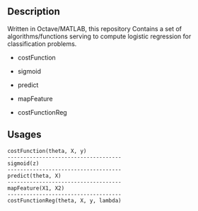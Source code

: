 ## Description
Written in Octave/MATLAB, this repository Contains a set of algorithms/functions serving to compute logistic regression for classification problems.

- costFunction

- sigmoid

- predict

- mapFeature

- costFunctionReg


## Usages
```
costFunction(theta, X, y)
------------------------------------
sigmoid(z)
------------------------------------
predict(theta, X)
------------------------------------
mapFeature(X1, X2)
------------------------------------
costFunctionReg(theta, X, y, lambda)
```

